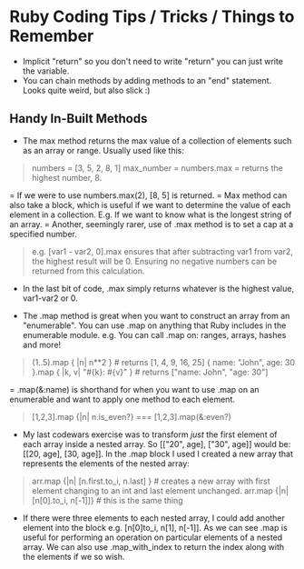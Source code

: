 Ruby Coding Tips / Tricks / Things to Remember
==============================================

- Implicit "return" so you don't need to write "return" you can just write the variable.
- You can chain methods by adding methods to an "end" statement. Looks quite weird, but also slick :)

Handy In-Built Methods
-----------------------

- The max method returns the max value of a collection of elements such as an array or range. Usually used like this:

>numbers = [3, 5, 2, 8, 1] max_number = numbers.max = returns the highest number, 8.

= If we were to use numbers.max(2), [8, 5] is returned.
= Max method can also take a block, which is useful if we want to determine the value of each element in a collection. E.g. If we want to know what is the longest string of an array.
= Another, seemingly rarer, use of .max method is to set a cap at a specified number.

>e.g. [var1 - var2, 0].max ensures that after subtracting var1 from var2, the highest result will be 0. Ensuring no negative numbers can be returned from this calculation.

- In the last bit of code, .max simply returns whatever is the highest value, var1-var2 or 0.

- The .map method is great when you want to construct an array from an "enumerable". You can use .map on anything that Ruby includes in the enumerable module. e.g. You can call .map on: ranges, arrays, hashes and more!

>(1..5).map { |n| n**2 } # returns [1, 4, 9, 16, 25]
>{ name: "John", age: 30 }.map { |k, v| "#{k}: #{v}" } # returns ["name: John", "age: 30"]

= .map(&:name) is shorthand for when you want to use .map on an enumerable and want to apply one method to each element.
> [1,2,3].map {|n| n.is_even?} === [1,2,3].map(&:even?)

- My last codewars exercise was to transform *just* the first element of each array inside a nested array. So [["20", age], ["30", age]] would be: [[20, age], [30, age]]. In the .map block I used I created a new array that represents the elements of the nested array:

>arr.map {|n| [n.first.to_i, n.last] } # creates a new array with first element changing to an int and last element unchanged.
>arr.map {|n| [n[0].to_i, n[-1]]} # this is the same thing

- If there were three elements to each nested array, I could add another element into the block e.g. [n[0]to_i, n[1], n[-1]]. As we can see .map is useful for performing an operation on particular elements of a nested array. We can also use .map_with_index to return the index along with the elements if we so wish.
